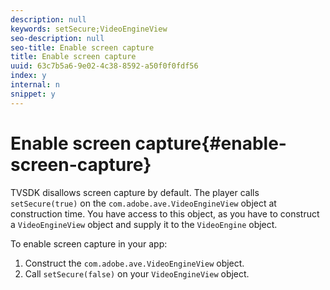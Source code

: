 ```yaml
---
description: null
keywords: setSecure;VideoEngineView
seo-description: null
seo-title: Enable screen capture
title: Enable screen capture
uuid: 63c7b5a6-9e02-4c38-8592-a50f0f0fdf56
index: y
internal: n
snippet: y
---
```


# Enable screen capture{#enable-screen-capture}

 TVSDK disallows screen capture by default. The player calls `setSecure(true)` on the `com.adobe.ave.VideoEngineView` object at construction time. You have access to this object, as you have to construct a `VideoEngineView` object and supply it to the `VideoEngine` object.

To enable screen capture in your app: 

1. Construct the `com.adobe.ave.VideoEngineView` object.
1. Call `setSecure(false)` on your `VideoEngineView` object.
